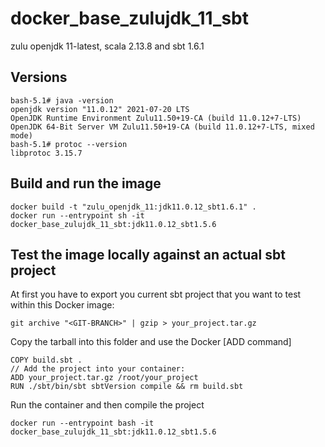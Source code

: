 # docker_base_zulujdk_11_sbt

zulu openjdk 11-latest, scala 2.13.8 and sbt 1.6.1

## Versions

```
bash-5.1# java -version
openjdk version "11.0.12" 2021-07-20 LTS
OpenJDK Runtime Environment Zulu11.50+19-CA (build 11.0.12+7-LTS)
OpenJDK 64-Bit Server VM Zulu11.50+19-CA (build 11.0.12+7-LTS, mixed mode)
bash-5.1# protoc --version
libprotoc 3.15.7
```

## Build and run the image

```
docker build -t "zulu_openjdk_11:jdk11.0.12_sbt1.6.1" .
docker run --entrypoint sh -it docker_base_zulujdk_11_sbt:jdk11.0.12_sbt1.5.6
```

## Test the image locally against an actual sbt project
At first you have to export you current sbt project that you want to test within this Docker image:

```
git archive "<GIT-BRANCH>" | gzip > your_project.tar.gz
```

Copy the tarball into this folder and use the Docker [ADD command]

```
COPY build.sbt .
// Add the project into your container:
ADD your_project.tar.gz /root/your_project
RUN ./sbt/bin/sbt sbtVersion compile && rm build.sbt
```

Run the container and then compile the project

```
docker run --entrypoint bash -it docker_base_zulujdk_11_sbt:jdk11.0.12_sbt1.5.6
```


